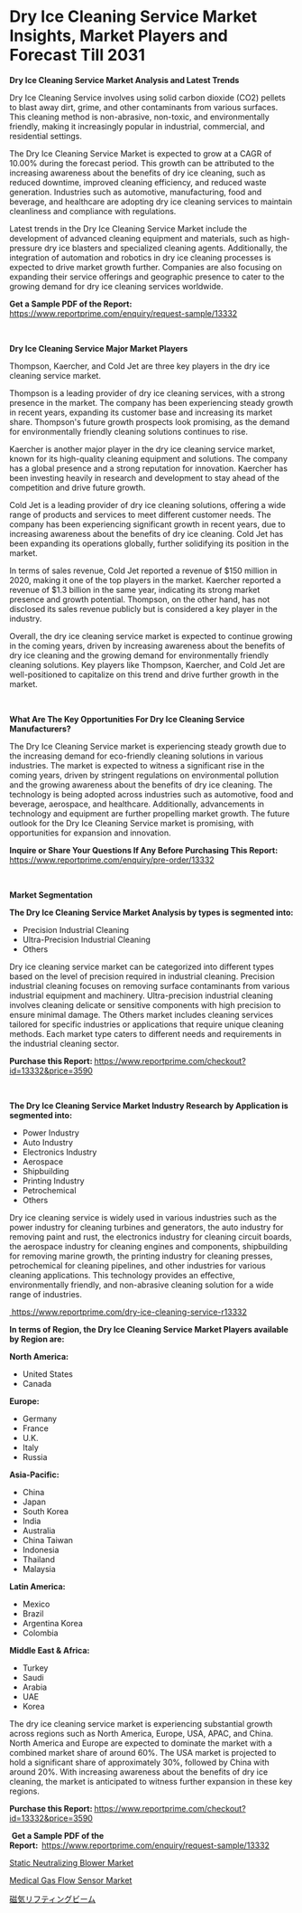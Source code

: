 <p><h1>Dry Ice Cleaning Service Market Insights, Market Players and Forecast Till 2031</h1></p><p><strong>Dry Ice Cleaning Service Market Analysis and Latest Trends</strong></p>
<p><p>Dry Ice Cleaning Service involves using solid carbon dioxide (CO2) pellets to blast away dirt, grime, and other contaminants from various surfaces. This cleaning method is non-abrasive, non-toxic, and environmentally friendly, making it increasingly popular in industrial, commercial, and residential settings.</p><p>The Dry Ice Cleaning Service Market is expected to grow at a CAGR of 10.00% during the forecast period. This growth can be attributed to the increasing awareness about the benefits of dry ice cleaning, such as reduced downtime, improved cleaning efficiency, and reduced waste generation. Industries such as automotive, manufacturing, food and beverage, and healthcare are adopting dry ice cleaning services to maintain cleanliness and compliance with regulations.</p><p>Latest trends in the Dry Ice Cleaning Service Market include the development of advanced cleaning equipment and materials, such as high-pressure dry ice blasters and specialized cleaning agents. Additionally, the integration of automation and robotics in dry ice cleaning processes is expected to drive market growth further. Companies are also focusing on expanding their service offerings and geographic presence to cater to the growing demand for dry ice cleaning services worldwide.</p></p>
<p><strong>Get a Sample PDF of the Report:&nbsp;</strong> <a href="https://www.reportprime.com/enquiry/request-sample/13332">https://www.reportprime.com/enquiry/request-sample/13332</a></p>
<p>&nbsp;</p>
<p><strong>Dry Ice Cleaning Service Major Market Players</strong></p>
<p><p>Thompson, Kaercher, and Cold Jet are three key players in the dry ice cleaning service market. </p><p>Thompson is a leading provider of dry ice cleaning services, with a strong presence in the market. The company has been experiencing steady growth in recent years, expanding its customer base and increasing its market share. Thompson's future growth prospects look promising, as the demand for environmentally friendly cleaning solutions continues to rise.</p><p>Kaercher is another major player in the dry ice cleaning service market, known for its high-quality cleaning equipment and solutions. The company has a global presence and a strong reputation for innovation. Kaercher has been investing heavily in research and development to stay ahead of the competition and drive future growth.</p><p>Cold Jet is a leading provider of dry ice cleaning solutions, offering a wide range of products and services to meet different customer needs. The company has been experiencing significant growth in recent years, due to increasing awareness about the benefits of dry ice cleaning. Cold Jet has been expanding its operations globally, further solidifying its position in the market.</p><p>In terms of sales revenue, Cold Jet reported a revenue of $150 million in 2020, making it one of the top players in the market. Kaercher reported a revenue of $1.3 billion in the same year, indicating its strong market presence and growth potential. Thompson, on the other hand, has not disclosed its sales revenue publicly but is considered a key player in the industry.</p><p>Overall, the dry ice cleaning service market is expected to continue growing in the coming years, driven by increasing awareness about the benefits of dry ice cleaning and the growing demand for environmentally friendly cleaning solutions. Key players like Thompson, Kaercher, and Cold Jet are well-positioned to capitalize on this trend and drive further growth in the market.</p></p>
<p>&nbsp;</p>
<p><strong>What Are The Key Opportunities For Dry Ice Cleaning Service Manufacturers?</strong></p>
<p><p>The Dry Ice Cleaning Service market is experiencing steady growth due to the increasing demand for eco-friendly cleaning solutions in various industries. The market is expected to witness a significant rise in the coming years, driven by stringent regulations on environmental pollution and the growing awareness about the benefits of dry ice cleaning. The technology is being adopted across industries such as automotive, food and beverage, aerospace, and healthcare. Additionally, advancements in technology and equipment are further propelling market growth. The future outlook for the Dry Ice Cleaning Service market is promising, with opportunities for expansion and innovation.</p></p>
<p><strong>Inquire or Share Your Questions If Any Before Purchasing This Report:</strong> <a href="https://www.reportprime.com/enquiry/pre-order/13332">https://www.reportprime.com/enquiry/pre-order/13332</a></p>
<p>&nbsp;</p>
<p><strong>Market Segmentation</strong></p>
<p><strong>The Dry Ice Cleaning Service Market Analysis by types is segmented into:</strong></p>
<p><ul><li>Precision Industrial Cleaning</li><li>Ultra-Precision Industrial Cleaning</li><li>Others</li></ul></p>
<p><p>Dry ice cleaning service market can be categorized into different types based on the level of precision required in industrial cleaning. Precision industrial cleaning focuses on removing surface contaminants from various industrial equipment and machinery. Ultra-precision industrial cleaning involves cleaning delicate or sensitive components with high precision to ensure minimal damage. The Others market includes cleaning services tailored for specific industries or applications that require unique cleaning methods. Each market type caters to different needs and requirements in the industrial cleaning sector.</p></p>
<p><strong>Purchase this Report:&nbsp;</strong><a href="https://www.reportprime.com/checkout?id=13332&price=3590">https://www.reportprime.com/checkout?id=13332&price=3590</a></p>
<p>&nbsp;</p>
<p><strong>The Dry Ice Cleaning Service Market Industry Research by Application is segmented into:</strong></p>
<p><ul><li>Power Industry</li><li>Auto Industry</li><li>Electronics Industry</li><li>Aerospace</li><li>Shipbuilding</li><li>Printing Industry</li><li>Petrochemical</li><li>Others</li></ul></p>
<p><p>Dry ice cleaning service is widely used in various industries such as the power industry for cleaning turbines and generators, the auto industry for removing paint and rust, the electronics industry for cleaning circuit boards, the aerospace industry for cleaning engines and components, shipbuilding for removing marine growth, the printing industry for cleaning presses, petrochemical for cleaning pipelines, and other industries for various cleaning applications. This technology provides an effective, environmentally friendly, and non-abrasive cleaning solution for a wide range of industries.</p></p>
<p><a href="https://www.reportprime.com/dry-ice-cleaning-service-r13332">&nbsp;https://www.reportprime.com/dry-ice-cleaning-service-r13332</a></p>
<p><strong>In terms of Region, the Dry Ice Cleaning Service Market Players available by Region are:</strong></p>
<p>
    <p> <strong> North America: </strong>
        <ul>
            <li>United States</li>
            <li>Canada</li>
        </ul>
        </p> 
    <p> <strong> Europe: </strong>
        <ul>
            <li>Germany</li>
            <li>France</li>
            <li>U.K.</li>
            <li>Italy</li>
            <li>Russia</li>
        </ul>
        </p> 
    <p> <strong> Asia-Pacific: </strong>
        <ul>
            <li>China</li>
            <li>Japan</li>
            <li>South Korea</li>
            <li>India</li>
            <li>Australia</li>
            <li>China Taiwan</li>
            <li>Indonesia</li>
            <li>Thailand</li>
            <li>Malaysia</li>
        </ul>
        </p> 
    <p> <strong> Latin America: </strong>
        <ul>
            <li>Mexico</li>
            <li>Brazil</li>
            <li>Argentina Korea</li>
            <li>Colombia</li>
        </ul>
        </p> 
    <p> <strong> Middle East & Africa: </strong>
        <ul>
            <li>Turkey</li>
            <li>Saudi</li>
            <li>Arabia</li>
            <li>UAE</li>
            <li>Korea</li>
        </ul>
    </p>
    </p>
<p><p>The dry ice cleaning service market is experiencing substantial growth across regions such as North America, Europe, USA, APAC, and China. North America and Europe are expected to dominate the market with a combined market share of around 60%. The USA market is projected to hold a significant share of approximately 30%, followed by China with around 20%. With increasing awareness about the benefits of dry ice cleaning, the market is anticipated to witness further expansion in these key regions.</p></p>
<p><strong>Purchase this Report: </strong><a href="https://www.reportprime.com/checkout?id=13332&price=3590">https://www.reportprime.com/checkout?id=13332&price=3590</a></p>
<p>&nbsp;<strong>Get a Sample PDF of the Report:&nbsp;&nbsp;</strong><a href="https://www.reportprime.com/enquiry/request-sample/13332">https://www.reportprime.com/enquiry/request-sample/13332</a></p>
<p><strong></strong></p>
<p><p><a href="https://view.publitas.com/reportprime-1/static-neutralizing-blower-market-size-reveals-the-best-marketing-channels-in-global-industry/">Static Neutralizing Blower Market</a></p><p><a href="https://view.publitas.com/reportprime-1/medical-gas-flow-sensor-market-trends-and-market-analysis-forecasted-for-period-2024-2031/">Medical Gas Flow Sensor Market</a></p><p><a href="https://github.com/TerrellConn/Market-Research-Report-List-1/blob/main/486682080176.md">磁気リフティングビーム</a></p></p>